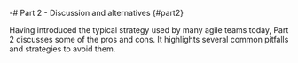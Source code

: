 -# Part 2 - Discussion and alternatives {#part2}

Having introduced the typical strategy used by many agile teams today, Part 2 discusses some of the pros and cons. It highlights several common pitfalls and strategies to avoid them.

